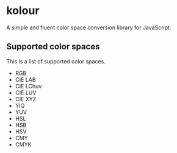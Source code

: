# kolour
A simple and fluent color space conversion library for JavaScript.

## Supported color spaces
This is a list of supported color spaces.

- RGB
- CIE LAB
- CIE LChuv
- CIE LUV
- CIE XYZ
- YIQ
- YUV
- HSL
- HSB
- HSV
- CMY
- CMYK
